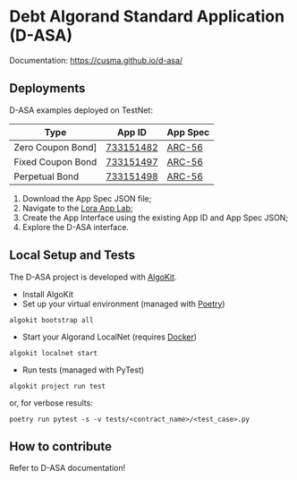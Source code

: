 # Debt Algorand Standard Application (D-ASA)

Documentation: https://cusma.github.io/d-asa/

## Deployments

D-ASA examples deployed on TestNet:

| Type              | App ID                                                             | App Spec                                                                                                                  |
|-------------------|--------------------------------------------------------------------|---------------------------------------------------------------------------------------------------------------------------|
| Zero Coupon Bond] | [733151482](https://lora.algokit.io/testnet/application/733151482) | [ARC-56](https://github.com/cusma/d-asa/blob/main/smart_contracts/artifacts/zero_coupon_bond/ZeroCouponBond.arc56.json)   |
| Fixed Coupon Bond | [733151497](https://lora.algokit.io/testnet/application/733151497) | [ARC-56](https://github.com/cusma/d-asa/blob/main/smart_contracts/artifacts/fixed_coupon_bond/FixedCouponBond.arc56.json) |
| Perpetual Bond    | [733151498](https://lora.algokit.io/testnet/application/733151498) | [ARC-56](https://github.com/cusma/d-asa/blob/main/smart_contracts/artifacts/perpetual_bond/PerpetualBond.arc56.json)      |

1. Download the App Spec JSON file;
1. Navigate to the [Lora App Lab](https://lora.algokit.io/testnet/app-lab);
1. Create the App Interface using the existing App ID and App Spec JSON;
1. Explore the D-ASA interface.

## Local Setup and Tests

The D-ASA project is developed with [AlgoKit](https://algorand.co/algokit).

- Install AlgoKit
- Set up your virtual environment (managed with [Poetry](https://python-poetry.org/))

```shell
algokit bootstrap all
```

- Start your Algorand LocalNet (requires [Docker](https://www.docker.com/get-started/))

```shell
algokit localnet start
```

- Run tests (managed with PyTest)

```shell
algokit project run test
```

or, for verbose results:

```shell
poetry run pytest -s -v tests/<contract_name>/<test_case>.py
```

## How to contribute

Refer to D-ASA documentation!
